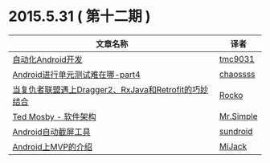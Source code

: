 # 2015.5.31 ( 第十二期 )
| 文章名称 |   译者  | 
|---------|--------|
| [自动化Android开发](自动化Android开发.md)  | [tmc9031](https://github.com/tmc9031)      |
| [Android进行单元测试难在哪-part4](Android进行单元测试难在哪-part4.md)  | [chaossss](https://github.com/chaossss)|
| [当复仇者联盟遇上Dragger2、RxJava和Retrofit的巧妙结合](当复仇者联盟遇上Dragger2、RxJava和Retrofit的巧妙结合.md)  | [Rocko](https://github.com/Rocko)      |
| [Ted Mosby - 软件架构](MVP框架Mosby架构详解.md)  | [Mr.Simple](https://github.com/bboyfeiyu)|
| [Android自动截屏工具](Android自动截屏工具.md)  | [sundroid](https://github.com/sundroid)     |
| [Android上MVP的介绍](Android上MVP的介绍.md)  | [MiJack](https://github.com/MiJack)     |
